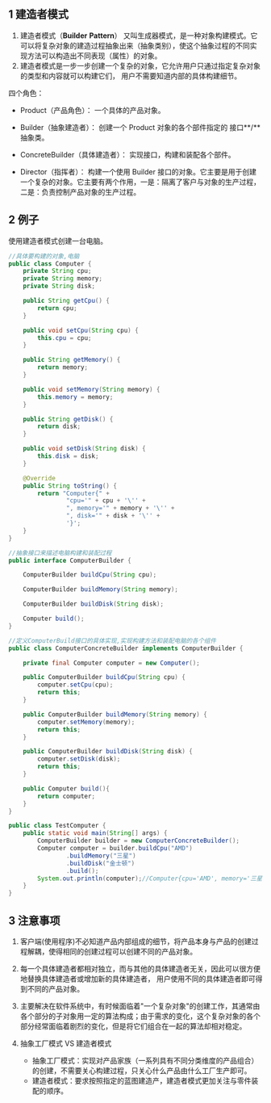 ## 1 建造者模式

1. 建造者模式（**Builder** **Pattern**） 又叫生成器模式，是一种对象构建模式。它可以将复杂对象的建造过程抽象出来（抽象类别），使这个抽象过程的不同实现方法可以构造出不同表现（属性）的对象。
2.  建造者模式是一步一步创建一个复杂的对象，它允许用户只通过指定复杂对象的类型和内容就可以构建它们， 用户不需要知道内部的具体构建细节。

四个角色：

* Product（产品角色）： 一个具体的产品对象。

* Builder（抽象建造者）： 创建一个 Product 对象的各个部件指定的 接口**/**抽象类。

* ConcreteBuilder（具体建造者）： 实现接口，构建和装配各个部件。

* Director（指挥者）： 构建一个使用 Builder 接口的对象。它主要是用于创建一个复杂的对象。它主要有两个作用，一是：隔离了客户与对象的生产过程，二是：负责控制产品对象的生产过程。

## 2 例子

使用建造者模式创建一台电脑。

```java
//具体要构建的对象,电脑
public class Computer {
    private String cpu;
    private String memory;
    private String disk;

    public String getCpu() {
        return cpu;
    }

    public void setCpu(String cpu) {
        this.cpu = cpu;
    }

    public String getMemory() {
        return memory;
    }

    public void setMemory(String memory) {
        this.memory = memory;
    }

    public String getDisk() {
        return disk;
    }

    public void setDisk(String disk) {
        this.disk = disk;
    }

    @Override
    public String toString() {
        return "Computer{" +
                "cpu='" + cpu + '\'' +
                ", memory='" + memory + '\'' +
                ", disk='" + disk + '\'' +
                '}';
    }
}

//抽象接口来描述电脑构建和装配过程
public interface ComputerBuilder {

    ComputerBuilder buildCpu(String cpu);

    ComputerBuilder buildMemory(String memory);

    ComputerBuilder buildDisk(String disk);

    Computer build();
}

//定义ComputerBuild接口的具体实现,实现构建方法和装配电脑的各个组件
public class ComputerConcreteBuilder implements ComputerBuilder {

    private final Computer computer = new Computer();

    public ComputerBuilder buildCpu(String cpu) {
        computer.setCpu(cpu);
        return this;
    }

    public ComputerBuilder buildMemory(String memory) {
        computer.setMemory(memory);
        return this;
    }

    public ComputerBuilder buildDisk(String disk) {
        computer.setDisk(disk);
        return this;
    }

    public Computer build(){
        return computer;
    }
}

public class TestComputer {
    public static void main(String[] args) {
        ComputerBuilder builder = new ComputerConcreteBuilder();
        Computer computer = builder.buildCpu("AMD")
                .buildMemory("三星")
                .buildDisk("金士顿")
                .build();
        System.out.println(computer);//Computer{cpu='AMD', memory='三星', disk='金士顿'}
    }
}

```

## 3 注意事项

1. 客户端(使用程序)不必知道产品内部组成的细节，将产品本身与产品的创建过程解耦，使得相同的创建过程可以创建不同的产品对象。

2. 每一个具体建造者都相对独立，而与其他的具体建造者无关，因此可以很方便地替换具体建造者或增加新的具体建造者， 用户使用不同的具体建造者即可得到不同的产品对象。
3. 主要解决在软件系统中，有时候面临着"一个复杂对象"的创建工作，其通常由各个部分的子对象用一定的算法构成；由于需求的变化，这个复杂对象的各个部分经常面临着剧烈的变化，但是将它们组合在一起的算法却相对稳定。
4. 抽象工厂模式 VS 建造者模式
   * 抽象工厂模式：实现对产品家族（一系列具有不同分类维度的产品组合）的创建，不需要关心构建过程，只关心什么产品由什么工厂生产即可。
   * 建造者模式：要求按照指定的蓝图建造产，建造者模式更加关注与零件装配的顺序。

